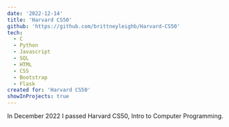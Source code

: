 ```yaml
---
date: '2022-12-14'
title: 'Harvard CS50'
github: 'https://github.com/brittneyleighb/Harvard-CS50'
tech:
  - C 
  - Python
  - Javascript
  - SQL
  - HTML
  - CSS
  - Bootstrap
  - Flask
created for: 'Harvard CS50'
showInProjects: true
---
```


In December 2022 I passed Harvard CS50, Intro to Computer Programming.
